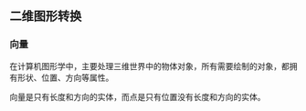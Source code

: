 ## 二维图形转换

### 向量

在计算机图形学中，主要处理三维世界中的物体对象，所有需要绘制的对象，都拥有形状、位置、方向等属性。

向量是只有长度和方向的实体，而点是只有位置没有长度和方向的实体。